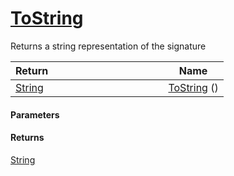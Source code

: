 # [ToString](./Signature--ToString.md)

Returns a string representation of the signature

| Return&nbsp; &nbsp; &nbsp; &nbsp; &nbsp; &nbsp; &nbsp; &nbsp; &nbsp; &nbsp; &nbsp; &nbsp; &nbsp; &nbsp; &nbsp; &nbsp; &nbsp; &nbsp; &nbsp; &nbsp; &nbsp; | Name | 
| --- | --- | 
| [String](https://docs.microsoft.com/en-us/dotnet/api/System.String) | [ToString](./Signature--ToString.md) () | 


#### Parameters

#### Returns
[String](https://docs.microsoft.com/en-us/dotnet/api/System.String)<br>
